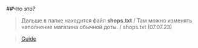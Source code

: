 ##Что это?
> Дальше в папке находится файл **shops.txt** / Там можно изменять наполнение магазина обычной доты. / shops.txt (07.07.23)

> [Guide](https://www.youtube.com/watch?v=cYDaL-8ILoY)
